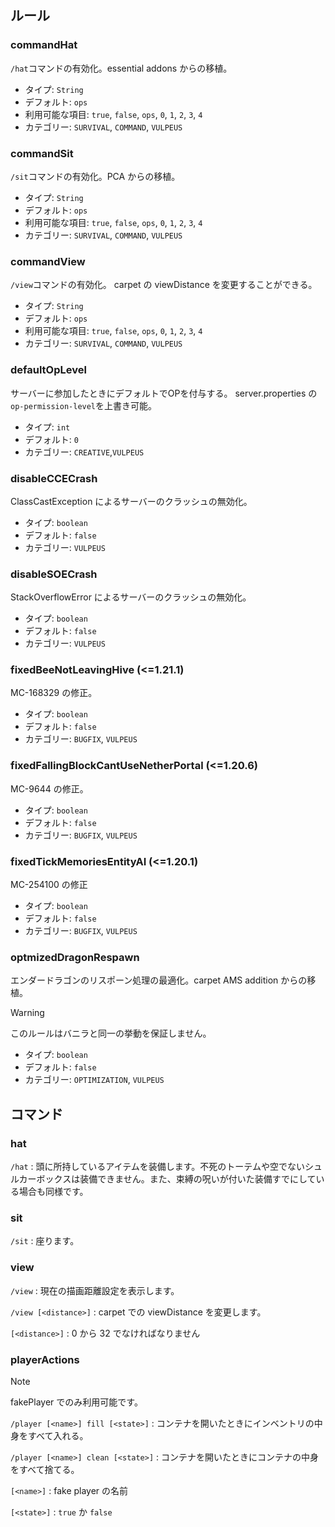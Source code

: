 ## ルール

### commandHat

`/hat`コマンドの有効化。essential addons からの移植。

- タイプ: `String`
- デフォルト: `ops`
- 利用可能な項目: `true`, `false`, `ops`, `0`, `1`, `2`, `3`, `4`
- カテゴリー: `SURVIVAL`, `COMMAND`, `VULPEUS`

### commandSit

`/sit`コマンドの有効化。PCA からの移植。

- タイプ: `String`
- デフォルト: `ops`
- 利用可能な項目: `true`, `false`, `ops`, `0`, `1`, `2`, `3`, `4`
- カテゴリー: `SURVIVAL`, `COMMAND`, `VULPEUS`

### commandView

`/view`コマンドの有効化。
carpet の viewDistance を変更することができる。

- タイプ: `String`
- デフォルト: `ops`
- 利用可能な項目: `true`, `false`, `ops`, `0`, `1`, `2`, `3`, `4`
- カテゴリー: `SURVIVAL`, `COMMAND`, `VULPEUS`

### defaultOpLevel

サーバーに参加したときにデフォルトでOPを付与する。
server.properties の`op-permission-level`を上書き可能。

- タイプ: `int`
- デフォルト: `0`
- カテゴリー: `CREATIVE`,`VULPEUS`

### disableCCECrash

ClassCastException によるサーバーのクラッシュの無効化。

- タイプ: `boolean`
- デフォルト: `false`
- カテゴリー: `VULPEUS`

### disableSOECrash

StackOverflowError によるサーバーのクラッシュの無効化。

- タイプ: `boolean`
- デフォルト: `false`
- カテゴリー: `VULPEUS`

### fixedBeeNotLeavingHive (<=1.21.1)

MC-168329 の修正。

- タイプ: `boolean`
- デフォルト: `false`
- カテゴリー: `BUGFIX`, `VULPEUS`

### fixedFallingBlockCantUseNetherPortal (<=1.20.6)

MC-9644 の修正。

- タイプ: `boolean`
- デフォルト: `false`
- カテゴリー: `BUGFIX`, `VULPEUS`

### fixedTickMemoriesEntityAI (<=1.20.1)

MC-254100 の修正

- タイプ: `boolean`
- デフォルト: `false`
- カテゴリー: `BUGFIX`, `VULPEUS`

### optmizedDragonRespawn

エンダードラゴンのリスポーン処理の最適化。carpet AMS addition からの移植。
> [!WARNING]
> このルールはバニラと同一の挙動を保証しません。

- タイプ: `boolean`
- デフォルト: `false`
- カテゴリー: `OPTIMIZATION`, `VULPEUS`

## コマンド

### hat


`/hat` : 頭に所持しているアイテムを装備します。不死のトーテムや空でないシュルカーボックスは装備できません。また、束縛の呪いが付いた装備すでにしている場合も同様です。

### sit

`/sit` : 座ります。

### view

`/view` : 現在の描画距離設定を表示します。

`/view [<distance>]` : carpet での viewDistance を変更します。

`[<distance>]` : 0 から 32 でなければなりません

### playerActions

> [!NOTE]
> fakePlayer でのみ利用可能です。

`/player [<name>] fill [<state>]` : コンテナを開いたときにインベントリの中身をすべて入れる。

`/player [<name>] clean [<state>]` : コンテナを開いたときにコンテナの中身をすべて捨てる。

`[<name>]` : fake player の名前

`[<state>]` : `true` か `false`